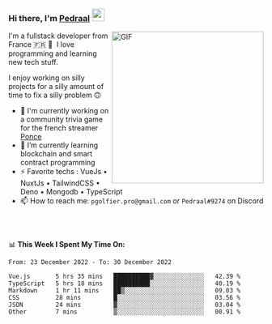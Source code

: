 ### Hi there, I'm <a href="https://pedraal.dev" target="_blank">Pedraal</a> <img src="https://media.giphy.com/media/hvRJCLFzcasrR4ia7z/giphy.gif" width="25px">
<img align="right" alt="GIF" src="https://pedraal.dev/avatar.png" width="300" height="300" />

I'm a fullstack developer from France 🇫🇷 🥖 &nbsp;I love programming and learning new
tech stuff.

I enjoy working on silly projects for a silly amount of time to fix a silly problem 🙃

- 🔭  I'm currently working on a community trivia game for the french streamer <a href="https://twitch.tv/ponce" target="_blank">Ponce</a>
- 🌱 I’m currently learning blockchain and smart contract programming
- ⚡ Favorite techs : VueJs &bull; NuxtJs &bull; TailwindCSS &bull; Deno &bull; Mongodb &bull; TypeScript
- 📫 How to reach me: `pgolfier.pro@gmail.com` or `Pedraal#9274` on Discord

<br>
<br>

📊 **This Week I Spent My Time On:**
<!--START_SECTION:waka-->

```text
From: 23 December 2022 - To: 30 December 2022

Vue.js       5 hrs 35 mins   ██████████▓░░░░░░░░░░░░░░   42.39 %
TypeScript   5 hrs 18 mins   ██████████░░░░░░░░░░░░░░░   40.19 %
Markdown     1 hr 11 mins    ██▒░░░░░░░░░░░░░░░░░░░░░░   09.03 %
CSS          28 mins         █░░░░░░░░░░░░░░░░░░░░░░░░   03.56 %
JSON         24 mins         ▓░░░░░░░░░░░░░░░░░░░░░░░░   03.04 %
Other        7 mins          ▒░░░░░░░░░░░░░░░░░░░░░░░░   00.91 %
```

<!--END_SECTION:waka-->
